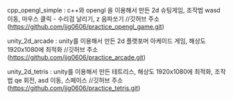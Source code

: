 cpp_opengl_simple : c++와 opengl 을 이용해서 만든 2d 슈팅게임, 조작법 wasd 이동, 마우스 클릭 - 수리검 날리기, z 음파쏘기
//깃허브 주소 (https://github.com/jjg0606/practice_opengl_game.git)
                    
unity_2d_arcade : unity를 이용해서 만든 2d 플랫포머 아케이드 게임, 해상도 1920x1080에 최적화
//깃허브 주소 (https://github.com/jjg0606/practice_arcade.git)
                    
unity_2d_tetris : unity를 이용해서 만든 테트리스, 해상도 1920x1080에 최적화, 조작법 qe 회전, asd 이동, 스페이스 
//깃허브 주소 (https://github.com/jjg0606/practice_tetris.git)
